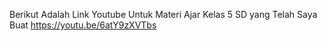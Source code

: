 Berikut Adalah Link Youtube Untuk Materi Ajar Kelas 5 SD yang Telah Saya Buat https://youtu.be/6atY9zXVTbs
